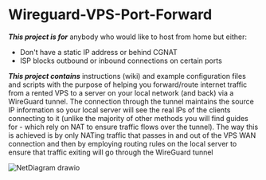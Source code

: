 # Wireguard-VPS-Port-Forward
***This project is for*** anybody who would like to host from home but either:
- Don't have a static IP address or behind CGNAT
- ISP blocks outbound or inbound connections on certain ports

***This project contains*** instructions (wiki) and example configuration files and scripts with the purpose of helping you forward/route internet traffic from a rented VPS to a server on your local network (and back) via a WireGuard tunnel. The connection through the tunnel maintains the source IP information so your local server will see the real IPs of the clients connecting to it (unlike the majority of other methods you will find guides for - which rely on NAT to ensure traffic flows over the tunnel). The way this is achieved is by only NATing traffic that passes in and out of the VPS WAN connection and then by employing routing rules on the local server to ensure that traffic exiting will go through the WireGuard tunnel

![NetDiagram drawio](https://raw.githubusercontent.com/randommouse/Wireguard-VPS-Port-Forward/main/img/NetDiagram.drawio.png)
